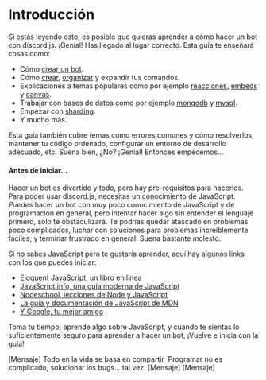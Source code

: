# Introducción

Si estás leyendo esto, es posible que quieras aprender a cómo hacer un bot con discord.js. ¡Genial! Has llegado al lugar correcto.
Esta guía te enseñará cosas como:
- Cómo [crear un bot](/preparaciones/instalación-de-nodejs-y-discordjs.md).
- Cómo [crear](/creando-tu-bot/poniendo-en-marcha-tu-bot.md), [organizar](/usando-gestores/gestor-de-comandos.md) y expandir tus comandos.
- Explicaciones a temas populares como por ejemplo [reacciones](/temas-populares/reacciones.md), [embeds](/temas-populares/incrustaciones.md) y [canvas](/miscelaneo/canvas.md).
- Trabajar con bases de datos como por ejemplo [mongodb](/bases-de-datos/manejando-mongodb.md) y [mysql](/bases-de-datos/manejando-mysql.md).
- Empezar con [sharding](/sharding/getting-started.md).
- Y mucho más.

Esta guía también cubre temas como errores comunes y cómo resolverlos, mantener tu código ordenado, configurar un entorno de desarrollo adecuado, etc.
Suena bien, ¿No? ¡Genial! Entonces empecemos...

#### Antes de iniciar...

Hacer un bot es divertido y todo, pero hay pre-requisitos para hacerlos. Para poder usar discord.js, necesitas un conocimiento de JavaScript. *Puedes* hacer un bot con muy poco conocimiento de JavaScript y de programación en general, pero intentar hacer algo sin entender el lenguaje primero, solo te obstaculizará. Te podrías quedar atascado en problemas poco complicados, luchar con soluciones para problemas increíblemente fáciles, y terminar frustrado en general. Suena bastante molesto.

Si no sabes JavaScript pero te gustaría aprender, aquí hay algunos links con los que puedes iniciar:
* [Eloquent JavaScript, un libro en línea](https://eloquentjs-es.thedojo.mx/)
* [JavaScript.info, una guía moderna de JavaScript](https://es.javascript.info/)
* [Nodeschool, lecciones de Node y JavaScript](https://nodeschool.io/es/)
* [La guía y documentación de JavaScript de MDN](https://developer.mozilla.org/es/docs/Web/JavaScript)
* [Y Google, tu mejor amigo](https://google.com)

Toma tu tiempo, aprende algo sobre JavaScript, y cuando te sientas lo suficientemente seguro para aprender a hacer un bot, ¡Vuelve e inicia con la guía!

<DiscordMessages>
	<DiscordMessage profile="kirzu">[Mensaje]</DiscordMessage>
	<DiscordMessage profile="awoo">Todo en la vida se basa en compartir
	  <span class="emoji-container"><img class="emoji-image" title="pray" src="https://twemoji.maxcdn.com/v/latest/svg/1f64f.svg" alt="" /></span>
	</DiscordMessage>
	<DiscordMessage profile="socram">Programar no es complicado, solucionar los bugs... tal vez.</DiscordMessage>
	<DiscordMessage profile="nejire">[Mensaje]</DiscordMessage>
	<DiscordMessage profile="andre">[Mensaje]</DiscordMessage>
</DiscordMessages>
